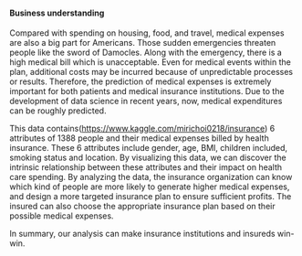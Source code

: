 #### Business understanding
Compared with spending on housing, food, and travel, medical expenses are also a big part for Americans. Those sudden emergencies threaten people like the sword of Damocles. Along with the emergency, there is a high medical bill which is unacceptable. Even for medical events within the plan, additional costs may be incurred because of unpredictable processes or results. Therefore, the prediction of medical expenses is extremely important for both patients and medical insurance institutions. Due to the development of data science in recent years, now, medical expenditures can be roughly predicted.

This data contains(https://www.kaggle.com/mirichoi0218/insurance) 6 attributes of 1388 people and their medical expenses billed by health insurance. These 6 attributes include gender, age, BMI, children included, smoking status and location. By visualizing this data, we can discover the intrinsic relationship between these attributes and their impact on health care spending. By analyzing the data, the insurance organization can know which kind of people are more likely to generate higher medical expenses, and design a more targeted insurance plan to ensure sufficient profits. The insured can also choose the appropriate insurance plan based on their possible medical expenses.

In summary, our analysis can make insurance institutions and insureds win-win.
